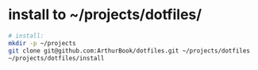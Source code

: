 # install to ~/projects/dotfiles/
```bash
# install:
mkdir -p ~/projects
git clone git@github.com:ArthurBook/dotfiles.git ~/projects/dotfiles
~/projects/dotfiles/install
```
